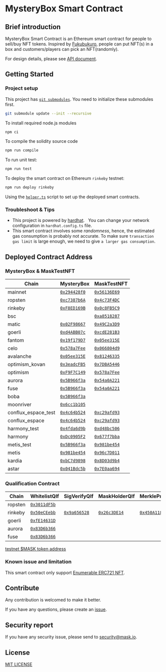 # MysteryBox Smart Contract

## Brief introduction

MysteryBox Smart Contract is an Ethereum smart contract for people to sell/buy NFT tokens. Inspired by [Fukubukuro](https://en.wikipedia.org/wiki/Fukubukuro), people can put NFT(s) in a box and customers/players can pick an NFT(randomly).

For design details, please see [API document](docs/API.md).

## Getting Started

### Project setup

This project has [`git submodules`](https://git-scm.com/book/en/v2/Git-Tools-Submodules). You need to initialize these submodules first.

```bash
git submodule update --init --recursive
```

To install required node.js modules

```bash
npm ci
```

To compile the solidity source code

```bash
npm run compile
```

To run unit test:

```bash
npm run test
```

To deploy the smart contract on Ethereum `rinkeby` testnet:

```bash
npm run deploy rinkeby
```

Using the [`helper.ts`](helper.ts) script to set up the deployed smart contracts.

### Troubleshoot & Tips

- This project is powered by [hardhat](https://hardhat.org/).
    You can change your network configuration in `hardhat.config.ts` file.
- This smart contract involves some _randomness_, hence, the estimated gas consumption is probably not accurate. To make sure `transaction gas limit` is large enough, we need to give `a larger gas consumption`.

## Deployed Contract Address

### MysteryBox & MaskTestNFT

<!-- begin main -->

| Chain               | MysteryBox                             | MaskTestNFT                             |
| ------------------- | -------------------------------------- | --------------------------------------- |
| mainnet             | [`0x294428f0`][mb-mainnet]             | [`0x56136E69`][nft-mainnet]             |
| ropsten             | [`0xc7387b6A`][mb-ropsten]             | [`0x4c73F4DC`][nft-ropsten]             |
| rinkeby             | [`0xF8ED169B`][mb-rinkeby]             | [`0x0c8FB5C9`][nft-rinkeby]             |
| bsc                 |                                        | [`0xa8518287`][nft-bsc]                 |
| matic               | [`0x02F98667`][mb-matic]               | [`0x49C2a3D9`][nft-matic]               |
| goerli              | [`0xd4ABB07c`][mb-goerli]              | [`0xcdE281B3`][nft-goerli]              |
| fantom              | [`0x19f179D7`][mb-fantom]              | [`0x05ee315E`][nft-fantom]              |
| celo                | [`0x578a7Fee`][mb-celo]                | [`0x066804d9`][nft-celo]                |
| avalanche           | [`0x05ee315E`][mb-avalanche]           | [`0x81246335`][nft-avalanche]           |
| optimism_kovan      | [`0x3eadcFB5`][mb-optimism_kovan]      | [`0x7DBA5446`][nft-optimism_kovan]      |
| optimism            | [`0xF9F7C149`][mb-optimism]            | [`0x578a7Fee`][nft-optimism]            |
| aurora              | [`0x5B966f3a`][mb-aurora]              | [`0x54a0A221`][nft-aurora]              |
| fuse                | [`0x5B966f3a`][mb-fuse]                | [`0x54a0A221`][nft-fuse]                |
| boba                | [`0x5B966f3a`][mb-boba]                |                                         |
| moonriver           | [`0x6cc1b105`][mb-moonriver]           |                                         |
| conflux_espace_test | [`0x4c64b524`][mb-conflux_espace_test] | [`0xc29afd93`][nft-conflux_espace_test] |
| conflux_espace      | [`0x4c64b524`][mb-conflux_espace]      | [`0xc29afd93`][nft-conflux_espace]      |
| harmony_test        | [`0x4fda6d9b`][mb-harmony_test]        | [`0xd48bc506`][nft-harmony_test]        |
| harmony             | [`0xDc0905F2`][mb-harmony]             | [`0x677f7bba`][nft-harmony]             |
| metis_test          | [`0x5B966f3a`][mb-metis_test]          | [`0x981be454`][nft-metis_test]          |
| metis               | [`0x981be454`][mb-metis]               | [`0x96c7D011`][nft-metis]               |
| kardia              | [`0xbC7d9898`][mb-kardia]              | [`0x8D03d9b4`][nft-kardia]              |
| astar               | [`0x041Bdc5b`][mb-astar]               | [`0x7E0aa694`][nft-astar]               |

[mb-mainnet]: https://etherscan.io/address/0x294428f04b0F9EbC49B7Ad61E2736ebD6808c145
[mb-ropsten]: https://ropsten.etherscan.io/address/0xc7387b6Ac310ae15576451d2d37058711331105c
[mb-rinkeby]: https://rinkeby.etherscan.io/address/0xF8ED169BC0cdA735A88d32AC10b88AA5B69181ac
[mb-matic]: https://polygonscan.com/address/0x02F98667b3A1202a320F67a669a5e4e451fD0cc1
[mb-goerli]: https://goerli.etherscan.io/address/0xd4ABB07c7f6D57C17812520c9Ea5d597c7Bf09Ec
[mb-fantom]: https://ftmscan.com/address/0x19f179D7e0D7d9F9d5386afFF64271D98A91615B
[mb-celo]: https://explorer.celo.org/address/0x578a7Fee5f0D8CEc7d00578Bf37374C5b95C4b98
[mb-avalanche]: https://snowtrace.io/address/0x05ee315E407C21a594f807D61d6CC11306D1F149
[mb-optimism_kovan]: https://kovan-optimistic.etherscan.io/address/0x3eadcFB5FbCEd62B07DDB41aeACFCbff601cf36B
[mb-optimism]: https://optimistic.etherscan.io/address/0xF9F7C1496c21bC0180f4B64daBE0754ebFc8A8c0
[mb-aurora]: https://explorer.mainnet.aurora.dev/address/0x5B966f3a32Db9C180843bCb40267A66b73E4f022
[mb-fuse]: https://explorer.fuse.io/address/0x5B966f3a32Db9C180843bCb40267A66b73E4f022
[mb-boba]: https://blockexplorer.boba.network/address/0x5B966f3a32Db9C180843bCb40267A66b73E4f022
[mb-moonriver]: https://moonriver.moonscan.io/address/0x6cc1b1058F9153358278C35E0b2D382f1585854B
[mb-conflux_espace_test]: https://evmtestnet.confluxscan.io/address/0x4c64b52476902430f56870d51d18529737acfa2f
[mb-conflux_espace]: https://evm.confluxscan.io/address/0x4c64b52476902430f56870d51d18529737acfa2f
[mb-harmony_test]: https://explorer.pops.one/address/0x4fda6d9bb68af18e5d686555b18ccea7c82e0a3f
[mb-harmony]: https://explorer.harmony.one/address/0xDc0905F2Dac875E29A36f22F1Ea046e063875D3e
[mb-metis_test]: https://stardust-explorer.metis.io/address/0x5B966f3a32Db9C180843bCb40267A66b73E4f022
[mb-metis]: https://andromeda-explorer.metis.io/address/0x981be454a930479d92C91a0092D204b64845A5D6
[mb-kardia]: https://explorer.kardiachain.io/address/0xbC7d98985966f56A66B0cB5F23d865676dc2ac84
[mb-astar]: https://blockscout.com/astar/address/0x041Bdc5b713aFc3AA06b9511E1e55552138b139A
[nft-mainnet]: https://etherscan.io/address/0x56136E69A5771436a9598804c5eA792230c21181
[nft-ropsten]: https://ropsten.etherscan.io/address/0x4c73F4DC55Ef094259570892F52717cF19c62283
[nft-rinkeby]: https://rinkeby.etherscan.io/address/0x0c8FB5C985E00fb1D002b6B9700084492Fb4B9A8
[nft-bsc]: https://bscscan.com/address/0xa8518287BfB7729A6CC2d67f757eB2074DA84913
[nft-matic]: https://polygonscan.com/address/0x49C2a3D93C4B94eAd101d9936f1ebCA634394a78
[nft-goerli]: https://goerli.etherscan.io/address/0xcdE281B32b629f2e89E5953B674E1E507e6dabcF
[nft-fantom]: https://ftmscan.com/address/0x05ee315E407C21a594f807D61d6CC11306D1F149
[nft-celo]: https://explorer.celo.org/address/0x066804d9123bF2609Ed4A4a40b1177a9c5a9Ed51
[nft-avalanche]: https://snowtrace.io/address/0x812463356F58fc8194645A1838ee6C52D8ca2D26
[nft-optimism_kovan]: https://kovan-optimistic.etherscan.io/address/0x7DBA54465650ee4077E295d81130a21D5eDc04F9
[nft-optimism]: https://optimistic.etherscan.io/address/0x578a7Fee5f0D8CEc7d00578Bf37374C5b95C4b98
[nft-aurora]: https://explorer.mainnet.aurora.dev/address/0x54a0A221C25Fc0a347EC929cFC5db0be17fA2a2B
[nft-fuse]: https://explorer.fuse.io/address/0x54a0A221C25Fc0a347EC929cFC5db0be17fA2a2B
[nft-conflux_espace_test]: https://evmtestnet.confluxscan.io/address/0xc29afd93409226ce9f8a358790f8830371ee33e7
[nft-conflux_espace]: https://evm.confluxscan.io/address/0xc29afd93409226ce9f8a358790f8830371ee33e7
[nft-harmony_test]: https://explorer.pops.one/address/0xd48bc506a9fe6024f6b8a401ef91ae1db6b83f90
[nft-harmony]: https://explorer.harmony.one/address/0x677f7bba13108649ecff068e8b3d55631327b83a
[nft-metis_test]: https://stardust-explorer.metis.io/address/0x981be454a930479d92C91a0092D204b64845A5D6
[nft-metis]: https://andromeda-explorer.metis.io/address/0x96c7D011cdFD467f551605f0f5Fce279F86F4186
[nft-kardia]: https://explorer.kardiachain.io/address/0x8D03d9b43e98Cc2f790Be4E96503fD0CcFd04a2D
[nft-astar]: https://blockscout.com/astar/address/0x7E0aa694E51551Bcc0e669180123AAcB1debC5fd

<!-- end main -->

### Qualification Contract

<!-- begin Qualification -->

| Chain   | WhitelistQlf               | SigVerifyQlf               | MaskHolderQlf              | MerkleProofQlf             |
| ------- | -------------------------- | -------------------------- | -------------------------- | -------------------------- |
| ropsten | [`0x3011dF5b`][wl-ropsten] |                            |                            |                            |
| rinkeby | [`0x50eCEebb`][wl-rinkeby] | [`0x9a656528`][sv-rinkeby] | [`0x26c3DE14`][mh-rinkeby] | [`0x450A1185`][mp-rinkeby] |
| goerli  | [`0xfE14631D`][wl-goerli]  |                            |                            |                            |
| aurora  | [`0x83D6b366`][wl-aurora]  |                            |                            |                            |
| fuse    | [`0x83D6b366`][wl-fuse]    |                            |                            |                            |

[wl-ropsten]: https://ropsten.etherscan.io/address/0x3011dF5b0Be18A56693cC062Cb61a160dca571C3
[wl-rinkeby]: https://rinkeby.etherscan.io/address/0x50eCEebb7360Efb93094dDEA692e04274E548b1d
[sv-rinkeby]: https://rinkeby.etherscan.io/address/0x9a656528700493348132823C6A3C59CdFa48283d
[mh-rinkeby]: https://rinkeby.etherscan.io/address/0x26c3DE1430dc105b205F47fc497ED3015768C9B0
[mp-rinkeby]: https://rinkeby.etherscan.io/address/0x450A11854F41d6E958e258665e593929E3bf111D
[wl-goerli]: https://goerli.etherscan.io/address/0xfE14631D3C2364171694EBcA05CAD08A54B2b07a
[wl-aurora]: https://explorer.mainnet.aurora.dev/address/0x83D6b366f21e413f214EB077D5378478e71a5eD2
[wl-fuse]: https://explorer.fuse.io/address/0x83D6b366f21e413f214EB077D5378478e71a5eD2

<!-- end Qualification -->

[testnet $MASK token address](https://github.com/DimensionDev/misc_smart_contract#masktoken---testnet-only)

### Known issue and limitation

This smart contract only support [Enumerable ERC721 NFT](https://docs.openzeppelin.com/contracts/4.x/api/token/erc721#ERC721Enumerable).

## Contribute

Any contribution is welcomed to make it better.

If you have any questions, please create an [issue](https://github.com/DimensionDev/MysteryBox/issues).

## Security report

If you have any security issue, please send to <security@mask.io>.

## License

[MIT LICENSE](LICENSE)
